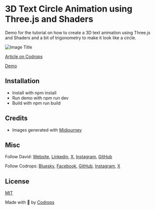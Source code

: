 # 3D Text Circle Animation using Three.js and Shaders

Demo for the tutorial on how to create a 3D text animation using Three.js and Shaders and a bit of trigonometry to make it look like a circle.

![Image Title](./image.png)

[Article on Codrops](https://tympanus.net/codrops/?p=)

[Demo](https://tympanus.net/Development/.../)

## Installation

- Install with npm install
- Run demo with npm run dev
- Build with npm run build

## Credits

- Images generated with [Midjourney](https://midjourney.com)

## Misc

Follow David: [Website](http://davidfaure.eu/), [Linkedin](https://www.linkedin.com/in/david-faure/), [X](https://x.com/davidaswell), [Instagram](https://www.instagram.com/david.aswell/), [GitHub](https://github.com/davidfaure)

Follow Codrops: [Bluesky](https://bsky.app/profile/codrops.bsky.social), [Facebook](http://www.facebook.com/codrops), [GitHub](https://github.com/codrops), [Instagram](https://www.instagram.com/codropsss/), [X](http://www.x.com/codrops)

## License

[MIT](LICENSE)

Made with :blue_heart: by [Codrops](http://www.codrops.com)
